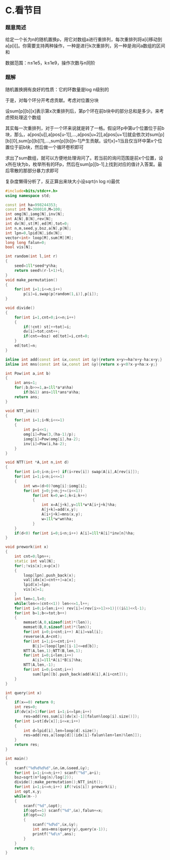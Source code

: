 # C.看节目

### 题意简述

给定一个长为n的随机置换p，用它对数组a进行重排列，每次重排列将a\[i\]移动到a\[p\[i\]\]。你需要支持两种操作，一种是进行k次重排列，另一种是询问a数组的区间和

数据范围：n≤1e5，k≤1e9，操作次数与n同阶

### 题解

随机置换拥有良好的性质：它的环数量是log n级别的

于是，对每个环分开考虑贡献。考虑对位置分块

设sum\[p\]\[b\]\[x\]表示第x次重排列后，第p个环在前b块中的部分总和是多少。来考虑预处理这个数组

其实每一次重排列，对于一个环来说就是转了一格。假设环p中第u个位置位于前b块，那么，a\[pos\[u\]\],a\[pos\[u-1\]\],...,a\[pos\[u+2\]\],a\[pos\[u+1\]\]就会依次对sum\[p\]\[b\]\[0\],sum\[p\]\[b\]\[1\],...,sum\[p\]\[b\][n-1\]产生贡献。设f\[x\]=1当且仅当环中第x个位置位于前b块，然后做一个循环卷积即可

求出了sum数组，就可以方便地处理询问了。若当前的询问范围是前x个位置，设x所在块为b，枚举所有的环p，然后在sum\[p\]\[b-1\]上找到对应的值计入答案。最后零散的那部分暴力求即可

复杂度懒得分析了，反正算出来块大小设sqrt(n log n)最优

```cpp
#include<bits/stdc++.h>
using namespace std;

const int ha=998244353;
const int N=300010,M=100;
int omg[N],iomg[N],inv[N];
int A[N],B[N],rev[N];
int dv[N],st[M],ed[M],tot=0;
int n,m,seed,y,bsz,a[N],p[N];
int lpn=0,lpid[N],idx[N];
vector<int> loop[M],sum[M][M];
long long falun=0;
bool vis[N];

int random(int l,int r)
{
    seed=1ll*seed*y%ha;
    return seed%(r-l+1)+l;
}
void make_permutation()
{
    for(int i=1;i<=n;i++)
        p[i]=i,swap(p[random(1,i)],p[i]);
}

void divide()
{
    for(int i=1,cnt=0;i<=n;i++)
    {
        if(!cnt) st[++tot]=i;
        dv[i]=tot;cnt++;
        if(cnt==bsz) ed[tot]=i,cnt=0;
    }
    ed[tot]=n;
}

inline int add(const int &x,const int &y){return x+y>=ha?x+y-ha:x+y;}
inline int mns(const int &x,const int &y){return x-y<0?x-y+ha:x-y;}

int Pow(int a,int b)
{
    int ans=1;
    for(;b;b>>=1,a=1ll*a*a%ha)
        if(b&1) ans=1ll*ans*a%ha;
    return ans;
}

void NTT_init()
{
    for(int i=1;i<N;i<<=1)
    {
        int p=i<<1;
        omg[i]=Pow(3,(ha-1)/p);
        iomg[i]=Pow(omg[i],ha-2);
        inv[i]=Pow(i,ha-2);
    }
}

void NTT(int *A,int n,int d)
{
    for(int i=0;i<n;i++) if(i<rev[i]) swap(A[i],A[rev[i]]);
    for(int i=1;i<n;i<<=1)
    {
        int wn=(d>0)?omg[i]:iomg[i];
        for(int j=0;j<n;j+=(i<<1))
            for(int k=0,w=1;k<i;k++)
            {
                int x=A[j+k],y=1ll*w*A[i+j+k]%ha;
                A[j+k]=add(x,y);
                A[i+j+k]=mns(x,y);
                w=1ll*w*wn%ha;
            }
    }
    if(d<0) for(int i=0;i<n;i++) A[i]=1ll*A[i]*inv[n]%ha;
}

void prework(int x)
{
    int cnt=0;lpn++;
    static int val[N];
    for(;!vis[x];x=p[x])
    {
        loop[lpn].push_back(x);
        val[idx[x]=cnt++]=a[x];
        lpid[x]=lpn;
        vis[x]=1;
    }
    int len=1,l=0;
    while(len<=(cnt<<1)) len<<=1,l++;
    for(int i=0;i<len;i++) rev[i]=(rev[i>>1]>>1)|((i&1)<<l-1);
    for(int b=1;b<=tot;b++)
    {
        memset(A,0,sizeof(int)*(len));
        memset(B,0,sizeof(int)*(len));
        for(int i=0;i<cnt;i++) A[i]=val[i];
        reverse(A,A+cnt);
        for(int i=1;i<=cnt;i++)
            B[i]=(loop[lpn][i-1]<=ed[b]);
        NTT(A,len,1);NTT(B,len,1);
        for(int i=0;i<len;i++)
            A[i]=1ll*A[i]*B[i]%ha;
        NTT(A,len,-1);
        for(int i=0;i<cnt;i++)
            sum[lpn][b].push_back(add(A[i],A[i+cnt]));
    }
}

int query(int x)
{
    if(x==0) return 0;
    int res=0;
    if(dv[x]>1)for(int i=1;i<=lpn;i++)
        res=add(res,sum[i][dv[x]-1][falun%loop[i].size()]);
    for(int i=st[dv[x]];i<=x;i++)
    {
        int d=lpid[i],len=loop[d].size();
        res=add(res,a[loop[d][(idx[i]-falun%len+len)%len]]);
    }
    return res;
}

int main()
{
    scanf("%d%d%d%d",&n,&m,&seed,&y);
    for(int i=1;i<=n;i++) scanf("%d",a+i);
    bsz=sqrt(n*log(n)/log(2));
    divide();make_permutation();NTT_init();
    for(int i=1;i<=n;i++) if(!vis[i]) prework(i);
    int opt,x,y;
    while(m--)
    {
        scanf("%d",&opt);
        if(opt==1) scanf("%d",&x),falun+=x;
        if(opt==2)
        {
            scanf("%d%d",&x,&y);
            int ans=mns(query(y),query(x-1));
            printf("%d\n",ans);
        }
    }
    return 0;
}
```

